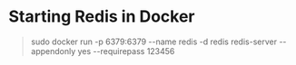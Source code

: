 # Starting Redis in Docker 
>sudo docker run -p 6379:6379 --name redis -d redis redis-server --appendonly yes --requirepass 123456
